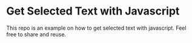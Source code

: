 # Get Selected Text with Javascript

This repo is an example on how to get selected text with javascript. Feel free to share and reuse.
